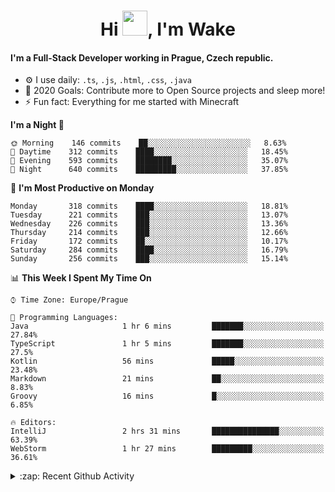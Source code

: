 <h1 align="center">Hi <img src="https://raw.githubusercontent.com/MrWakeCZ/MrWakeCZ/master/Hi.gif" width="40px" />, I'm Wake</h1>

#### I'm a Full-Stack Developer working in Prague, Czech republic.
- ⚙️ I use daily: `.ts`, `.js`, `.html`, `.css`, `.java`
- 🥅 2020 Goals: Contribute more to Open Source projects and sleep more!
- ⚡ Fun fact: Everything for me started with Minecraft

<!--START_SECTION:waka-->
**I'm a Night 🦉** 

```text
🌞 Morning    146 commits    ██░░░░░░░░░░░░░░░░░░░░░░░   8.63% 
🌆 Daytime    312 commits    ████░░░░░░░░░░░░░░░░░░░░░   18.45% 
🌃 Evening    593 commits    ████████░░░░░░░░░░░░░░░░░   35.07% 
🌙 Night      640 commits    █████████░░░░░░░░░░░░░░░░   37.85%

```
📅 **I'm Most Productive on Monday** 

```text
Monday       318 commits    ████░░░░░░░░░░░░░░░░░░░░░   18.81% 
Tuesday      221 commits    ███░░░░░░░░░░░░░░░░░░░░░░   13.07% 
Wednesday    226 commits    ███░░░░░░░░░░░░░░░░░░░░░░   13.36% 
Thursday     214 commits    ███░░░░░░░░░░░░░░░░░░░░░░   12.66% 
Friday       172 commits    ██░░░░░░░░░░░░░░░░░░░░░░░   10.17% 
Saturday     284 commits    ████░░░░░░░░░░░░░░░░░░░░░   16.79% 
Sunday       256 commits    ███░░░░░░░░░░░░░░░░░░░░░░   15.14%

```


📊 **This Week I Spent My Time On** 

```text
⌚︎ Time Zone: Europe/Prague

💬 Programming Languages: 
Java                     1 hr 6 mins         ███████░░░░░░░░░░░░░░░░░░   27.84% 
TypeScript               1 hr 5 mins         ███████░░░░░░░░░░░░░░░░░░   27.5% 
Kotlin                   56 mins             █████░░░░░░░░░░░░░░░░░░░░   23.48% 
Markdown                 21 mins             ██░░░░░░░░░░░░░░░░░░░░░░░   8.83% 
Groovy                   16 mins             █░░░░░░░░░░░░░░░░░░░░░░░░   6.85%

🔥 Editors: 
IntelliJ                 2 hrs 31 mins       ███████████████░░░░░░░░░░   63.39% 
WebStorm                 1 hr 27 mins        █████████░░░░░░░░░░░░░░░░   36.61%

```


<!--END_SECTION:waka-->

<details>
  <summary>:zap: Recent Github Activity</summary>

<!--START_SECTION:activity-->
1. 🎉 Merged PR [#6](https://github.com/craftmania-cz/craftlobby/pull/6) in [craftmania-cz/craftlobby](https://github.com/craftmania-cz/craftlobby)
2. 🎉 Merged PR [#14](https://github.com/craftmania-cz/craftmanager/pull/14) in [craftmania-cz/craftmanager](https://github.com/craftmania-cz/craftmanager)
3. 🎉 Merged PR [#89](https://github.com/waked-cz/corgi/pull/89) in [waked-cz/corgi](https://github.com/waked-cz/corgi)
4. 🎉 Merged PR [#2](https://github.com/craftmania-cz/craftcore/pull/2) in [craftmania-cz/craftcore](https://github.com/craftmania-cz/craftcore)
5. 🎉 Merged PR [#7](https://github.com/craftmania-cz/craftlobby/pull/7) in [craftmania-cz/craftlobby](https://github.com/craftmania-cz/craftlobby)
<!--END_SECTION:activity-->

</details>
